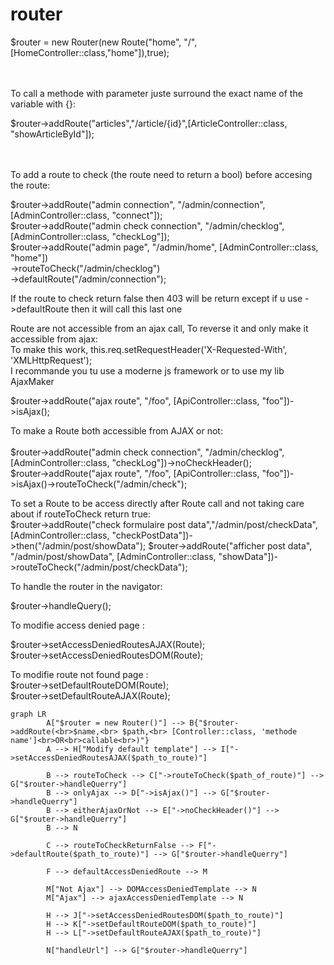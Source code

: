 # router

$router = new Router(new Route("home", "/",[HomeController::class,"home"]),true);<br><br><br>

To call a methode with parameter juste surround the exact name of the variable with {}:<br>

$router->addRoute("articles","/article/{id}",[ArticleController::class, "showArticleById"]);<br><br><br>

To add a route to check (the route need to return a bool) before accesing the route:<br>

$router->addRoute("admin connection", "/admin/connection", [AdminController::class, "connect"]);<br>
$router->addRoute("admin check connection", "/admin/checklog", [AdminController::class, "checkLog"]);<br>
$router->addRoute("admin page", "/admin/home", [AdminController::class, "home"])<br>
        ->routeToCheck("/admin/checklog")<br>
        ->defaultRoute("/admin/connection");<br>

If the route to check return false then 403 will be return except if u use ->defaultRoute then it will call this last one

Route are not accessible from an ajax call, To reverse it and only make it accessible from ajax:<br>
To make this work, this.req.setRequestHeader('X-Requested-With', 'XMLHttpRequest');<br>
I recommande you tu use a moderne js framework or to use my lib AjaxMaker<br>

$router->addRoute("ajax route", "/foo", [ApiController::class, "foo"])->isAjax();<br>

To make a Route both accessible from AJAX or not:<br><br>
$router->addRoute("admin check connection", "/admin/checklog", [AdminController::class, "checkLog"])->noCheckHeader();<br>
$router->addRoute("ajax route", "/foo", [ApiController::class, "foo"])->isAjax()->routeToCheck("/admin/check");<br>

To set a Route to be access directly after Route call and not taking care about if routeToCheck return true:<br>
$router->addRoute("check formulaire post data","/admin/post/checkData", [AdminController::class, "checkPostData"])->then("/admin/post/showData");
$router->addRoute("afficher post data", "/admin/post/showData", [AdminController::class, "showData"])->routeToCheck("/admin/post/checkData");

To handle the router in the navigator:

$router->handleQuery();

To modifie access denied page : <br>

$router->setAccessDeniedRoutesAJAX(Route);<br>
$router->setAccessDeniedRoutesDOM(Route);<br>

To modifie route not found page :<br>
$router->setDefaultRouteDOM(Route);<br>
$router->setDefaultRouteAJAX(Route);


```mermaid
graph LR
        A["$router = new Router()"] --> B{"$router->addRoute(<br>$name,<br> $path,<br> [Controller::class, 'methode name']<br>OR<br>callable<br>)"}
        A --> H["Modify default template"] --> I["->setAccessDeniedRoutesAJAX($path_to_route)"]
        
        B --> routeToCheck --> C["->routeToCheck($path_of_route)"] --> G["$router->handleQuerry"]
        B --> onlyAjax --> D["->isAjax()"] --> G["$router->handleQuerry"]
        B --> eitherAjaxOrNot --> E["->noCheckHeader()"] --> G["$router->handleQuerry"]
        B --> N
        
        C --> routeToCheckReturnFalse --> F["->defaultRoute($path_to_route)"] --> G["$router->handleQuerry"]
        
        F --> defaultAccessDeniedRoute --> M
        
        M["Not Ajax"] --> DOMAccessDeniedTemplate --> N
        M["Ajax"] --> ajaxAccessDeniedTemplate --> N
        
        H --> J["->setAccessDeniedRoutesDOM($path_to_route)"]
        H --> K["->setDefaultRouteDOM($path_to_route)"]
        H --> L["->setDefaultRouteAJAX($path_to_route)"]
        
        N["handleUrl"] --> G["$router->handleQuerry"]
```